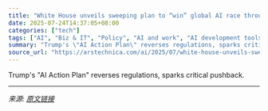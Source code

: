 ```yaml
---
title: "White House unveils sweeping plan to “win” global AI race through deregulation"
date: 2025-07-24T14:37:05+08:00
categories: ["tech"]
tags: ["AI", "Biz & IT", "Policy", "AI and work", "AI development tools", "AI ethics", "AI infrastructure", "AI law", "AI regulation", "AI research", "AI security", "biosecurity", "china", "Chips Act", "data centers", "David Sacks", "deepfakes", "Department of Commerce", "Donald Trump", "Energy", "Export controls", "machine learning", "Michael Kratsios", "national security", "NIST", "open source", "semiconductors", "White House"]
summary: "Trump's \"AI Action Plan\" reverses regulations, sparks critical pushback."
source_url: "https://arstechnica.com/ai/2025/07/white-house-unveils-sweeping-plan-to-win-global-ai-race-through-deregulation/"
---
```


Trump's "AI Action Plan" reverses regulations, sparks critical pushback.

---

*来源: [原文链接](https://arstechnica.com/ai/2025/07/white-house-unveils-sweeping-plan-to-win-global-ai-race-through-deregulation/)*
